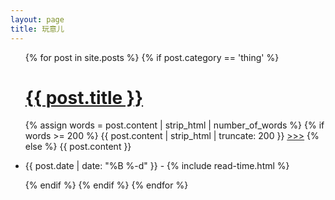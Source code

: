 ```yaml
---
layout: page
title: 玩意儿
---
```

<ul class="posts">
{% for post in site.posts %}
{% if post.category == 'thing' %}
<h1>
<a href="{{ site.github.url }}{{ post.url }}">{{ post.title }}</a>
</h1>
{% assign words = post.content | strip_html | number_of_words %}
{% if words >= 200 %}
{{ post.content | strip_html | truncate: 200 }} 
<a href="{{ site.github.url }}{{ post.url }}">>>></a>
{% else %}
{{ post.content }} 
<li itemscope>
<p class="post-date"><span><i class="fa fa-calendar" aria-hidden="true"></i> {{ post.date | date: "%B %-d" }} - <i class="fa fa-clock-o" aria-hidden="true"></i> {% include read-time.html %}</span></p>
</li>
{% endif %}
{% endif %}
{% endfor %}
</ul>
